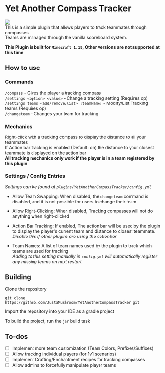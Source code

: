 # Yet Another Compass Tracker
[![](https://badgen.net/github/release/JustaMushroom/YetAnotherCompassTracker/stable)](https://github.com/JustaMushroom/YetAnotherCompassTracker/releases/latest)  
This is a simple plugin that allows players to track teammates through compasses  
Teams are managed through the vanilla scoreboard system.

**This Plugin is built for `Minecraft 1.18`, Other versions are not supported at this time**

## How to use
### Commands
`/compass` - Gives the player a tracking compass  
`/settings <option> <value>` - Change a tracking setting (Requires op)  
`/settings teams <add/remove/list> [teamName]` - Modify/List Tracking teams (Requires op)  
`/changeteam` - Changes your team for tracking

### Mechanics
Right-click with a tracking compass to display the distance to all your teammates  
If Action bar tracking is enabled (Default: on) the distance to your closest teammate is displayed on the action bar  
**All tracking mechanics only work if the player is in a team registered by this plugin**

### Settings / Config Entries
*Settings can be found at `plugins/YetAnotherCompassTracker/config.yml`*

- Allow Team Swapping: When disabled, the `changeteam` command is disabled, and it is not possible for users to change their team


- Allow Right-Clicking: When disabled, Tracking compasses will not do anything when right-clicked


- Action Bar Tracking: If enabled, The action bar will be used by the plugin to display the player's current team and distance to closest teammate.  
*Disable this if other plugins are using the actionbar*


- Team Names: A list of team names used by the plugin to track which teams are used for tracking  
*Adding to this setting manually in `config.yml` will automatically register any missing teams on next restart*


## Building
Clone the repository  
```
git clone https://github.com/JustaMushroom/YetAnotherCompassTracker.git 
```
Import the repository into your IDE as a gradle project

To build the project, run the `jar` build task

## To-dos
- [ ] Implement more team customization (Team Colors, Prefixes/Suffixes)  
- [ ] Allow tracking individual players (for 1v1 scenarios)
- [ ] Implement Crafting/Enchantment recipes for tracking compasses
- [ ] Allow admins to forcefully manipulate player teams
